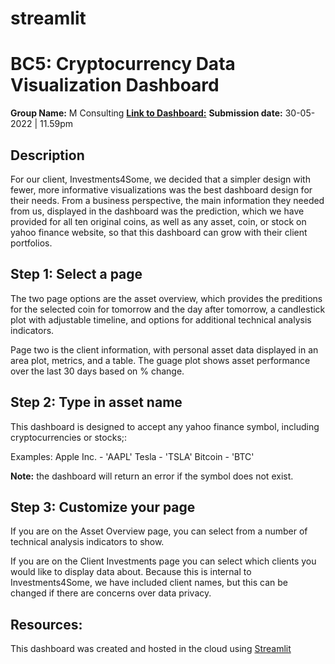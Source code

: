 # streamlit

# BC5: Cryptocurrency Data Visualization Dashboard

**Group Name:** M Consulting
[**Link to Dashboard:**](https://share.streamlit.io/stoffelrenan/streamlit/main/streamlit.py)
**Submission date:** 30-05-2022 | 11.59pm

## Description

For our client, Investments4Some, we decided that a simpler design with fewer, 
more informative visualizations was the best dashboard design for their needs.
From a business perspective, the main information they needed from us, displayed
in the dashboard was the prediction, which we have provided for all ten original 
coins, as well as any asset, coin, or stock on yahoo finance website, so that 
this dashboard can grow with their client portfolios.

## Step 1: Select a page

The two page options are the asset overview, which provides the preditions for the 
selected coin for tomorrow and the day after tomorrow, a candlestick plot with 
adjustable timeline, and options for additional technical analysis indicators. 

Page two is the client information, with personal asset data displayed in an area 
plot, metrics, and a table. The guage plot shows asset performance over the last 30 
days based on % change. 

## Step 2: Type in asset name

This dashboard is designed to accept any yahoo finance symbol, including cryptocurrencies 
or stocks;:

Examples: 
Apple Inc. - 'AAPL'
Tesla 	   - 'TSLA'
Bitcoin    - 'BTC'

**Note:** the dashboard will return an error if the symbol does not exist. 

## Step 3: Customize your page 

If you are on the Asset Overview page, you can select from a number of technical
analysis indicators to show. 

If you are on the Client Investments page you can select which clients you would like to display
data about. Because this is internal to Investments4Some, we have included client names, 
but this can be changed if there are concerns over data privacy. 

## Resources: 

This dashboard was created and hosted in the cloud using [Streamlit](https://streamlit.io/)